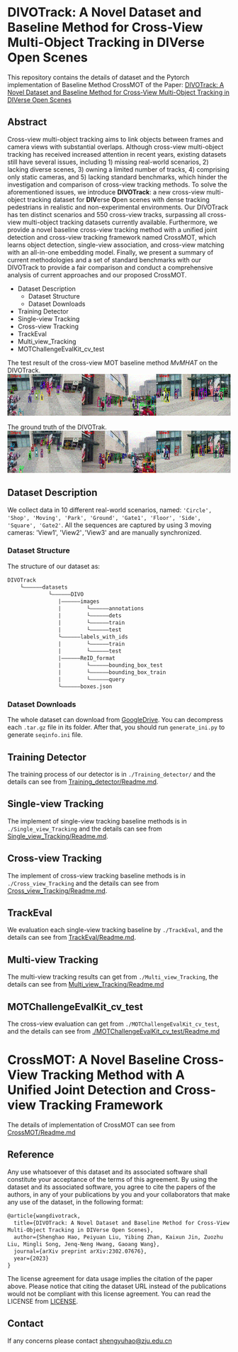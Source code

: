 # DIVOTrack: A Novel Dataset and Baseline Method for Cross-View Multi-Object Tracking in DIVerse Open Scenes

This repository contains the details of dataset and the Pytorch implementation of Baseline Method CrossMOT of the Paper:
[DIVOTrack: A Novel Dataset and Baseline Method for Cross-View Multi-Object Tracking in DIVerse Open Scenes](https://arxiv.org/abs/2302.07676)


## Abstract
Cross-view multi-object tracking aims to link objects between frames and camera views with substantial overlaps. Although cross-view multi-object tracking has received increased attention in recent years, existing datasets still have several issues, including 1) missing real-world scenarios, 2) lacking diverse scenes, 3) owning a limited number of tracks, 4) comprising only static cameras, and 5) lacking standard benchmarks, which hinder the investigation and comparison of cross-view tracking methods. To solve the aforementioned issues, we introduce **DIVOTrack**: a new cross-view multi-object tracking dataset for **DIV**erse **O**pen scenes with dense tracking pedestrians in realistic and non-experimental environments. Our DIVOTrack has ten distinct scenarios and 550 cross-view tracks, surpassing all cross-view multi-object tracking datasets currently available. Furthermore, we provide a novel baseline cross-view tracking method with a unified joint detection and cross-view tracking framework named CrossMOT, which learns object detection, single-view association, and cross-view matching with an all-in-one embedding model. Finally, we present a summary of current methodologies and a set of standard benchmarks with our DIVOTrack to provide a fair comparison and conduct a comprehensive analysis of current approaches and our proposed CrossMOT.


- Dataset Description
  - Dataset Structure
  - Dataset Downloads
- Training Detector
- Single-view Tracking
- Cross-view Tracking
- TrackEval
- Multi_view_Tracking
- MOTChallengeEvalKit_cv_test


The test result of the cross-view MOT baseline method *MvMHAT* on the DIVOTrack. 
![test.gif](asset/test.gif)

The ground truth of the DIVOTrak.
![gt.gif](asset/gt.gif)
## Dataset Description
We collect data in 10 different real-world scenarios, named: `'Circle', 'Shop', 'Moving', 'Park', 'Ground', 'Gate1', 'Floor', 'Side', 'Square', 'Gate2'`. All
the sequences are captured by using 3 moving cameras: 'View1', 'View2'`,`'View3' and are manually synchronized. 
### Dataset Structure
The structure of our dataset as:
```
DIVOTrack
    └——————datasets
             └——————DIVO
                |——————images
                |        └——————annotations
                |        └——————dets    
                |        └——————train
                |        └——————test
                └——————labels_with_ids
                |        └——————train
                |        └——————test  
                |——————ReID_format
                |        └——————bounding_box_test
                |        └——————bounding_box_train
                |        └——————query        
                └——————boxes.json  
```
### Dataset Downloads
The whole dataset can download from [GoogleDrive](https://drive.google.com/drive/folders/1QycDVFQticDUg0PE4uofUqULx_E_1GlF?usp=sharing). You can decompress each `.tar.gz` file in its folder.
After that, you should run `generate_ini.py` to generate `seqinfo.ini` file. 

## Training Detector
The training process of our detector is in ```./Training_detector/``` and the details can see from  [Training_detector/Readme.md](https://github.com/shengyuhao/DIVOTrack/tree/main/Training_Detector#readme).
## Single-view Tracking
The implement of single-view tracking baseline methods is in ```./Single_view_Tracking``` and the details can see from [Single_view_Tracking/Readme.md](https://github.com/shengyuhao/DIVOTrack/tree/main/Single_view_Tracking#readme).
## Cross-view Tracking
The implement of cross-view tracking baseline methods is in ```./Cross_view_Tracking``` and the details can see from [Cross_view_Tracking/Readme.md](https://github.com/shengyuhao/DIVOTrack/tree/main/Cross_view_Tracking#readme).
## TrackEval
We evaluation each single-view tracking baseline by ```./TrackEval```, and the details can see from [TrackEval/Readme.md](https://github.com/shengyuhao/DIVOTrack/tree/main/TrackEval#readme).
## Multi-view Tracking
The multi-view tracking results can get from `./Multi_view_Tracking`, the details can see from [Multi_view_Tracking/Readme.md](https://github.com/shengyuhao/DIVOTrack/tree/main/Multi_view_Tracking#readme)
## MOTChallengeEvalKit_cv_test
The cross-view evaluation can get from `./MOTChallengeEvalKit_cv_test`, and the details can see from [./MOTChallengeEvalKit_cv_test/Readme.md](https://github.com/shengyuhao/DIVOTrack/tree/main/MOTChallengeEvalKit_cv_test#readme)

# CrossMOT: A Novel Baseline Cross-View Tracking Method with A Unified Joint Detection and Cross-view Tracking Framework
The details of implementation of CrossMOT can see from [CrossMOT/Readme.md](https://github.com/shengyuhao/DIVOTrack/tree/main/CrossMOT#readme)

## Reference
Any use whatsoever of this dataset and its associated software shall constitute your acceptance of the terms of this agreement. By using the dataset and its associated software, you agree to cite the papers of the authors, in any of your publications by you and your collaborators that make any use of the dataset, in the following format:
```
@article{wangdivotrack,
  title={DIVOTrack: A Novel Dataset and Baseline Method for Cross-View Multi-Object Tracking in DIVerse Open Scenes},
  author={Shenghao Hao, Peiyuan Liu, Yibing Zhan, Kaixun Jin, Zuozhu Liu, Mingli Song, Jenq-Neng Hwang, Gaoang Wang},
  journal={arXiv preprint arXiv:2302.07676},
  year={2023}
}
```
The license agreement for data usage implies the citation of the paper above. Please notice that citing the dataset URL instead of the publications would not be compliant with this license agreement. You can read the LICENSE from [LICENSE](https://github.com/shengyuhao/DIVOTrack/blob/main/LICENSE.md).
## Contact
If any concerns please contact shengyuhao@zju.edu.cn
